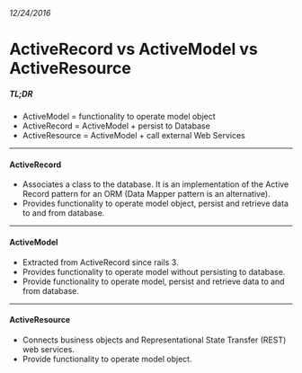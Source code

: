 _12/24/2016_

# ActiveRecord vs ActiveModel vs ActiveResource

##### TL;DR
- ActiveModel = functionality to operate model object
- ActiveRecord = ActiveModel + persist to Database
- ActiveResource = ActiveModel + call external Web Services
---
#### ActiveRecord
- Associates a class to the database. It is an implementation of the Active Record pattern for an ORM (Data Mapper pattern is an alternative).
- Provides functionality to operate model object, persist and retrieve data to and from database.
---
#### ActiveModel
- Extracted from ActiveRecord since rails 3.
- Provides functionality to operate model without persisting to database.
- Provide functionality to operate model, persist and retrieve data to and from database.
---
#### ActiveResource
- Connects business objects and Representational State Transfer (REST) web services.
- Provide functionality to operate model object.
